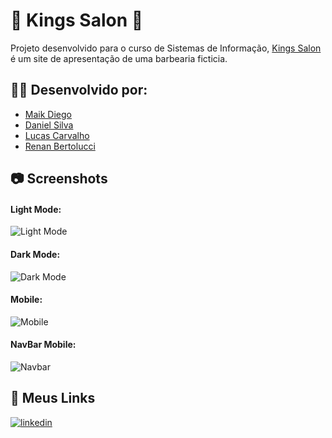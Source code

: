 
# 👑 Kings Salon 👑

 Projeto desenvolvido para o curso de Sistemas de Informação, [Kings Salon](https://maikmano.github.io/kbrdlm/) é um site de apresentação de uma barbearia ficticia.

 


## 👨‍💻 Desenvolvido por:

- [Maik Diego](https://www.github.com/octokatherine)
- [Daniel Silva](https://github.com/danielsilva33)
- [Lucas Carvalho](https://github.com/lucascarsilva)
- [Renan Bertolucci](https://github.com/reberto96)





## 📷 Screenshots
#### Light Mode:
![Light Mode](https://i.imgur.com/b7ABHTZ.png)
#### Dark Mode:
![Dark Mode](https://i.imgur.com/ozHA8Hj.png)
#### Mobile:
![Mobile](https://i.imgur.com/rXlVApa.png)
#### NavBar Mobile:
![Navbar](https://i.imgur.com/nZ7FMJW.png)




## 🔗 Meus Links

[![linkedin](https://img.shields.io/badge/linkedin-0A66C2?style=for-the-badge&logo=linkedin&logoColor=white)](https://www.linkedin.com/in/maik-diego-27318b216/)


